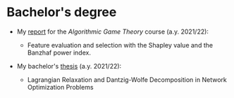 # Bachelor's degree

- My [report](https://github.com/irenedovichi/Bachelor-s-degree/files/11248570/Seminario_TdG.pdf) for the _Algorithmic Game Theory_ course (a.y. 2021/22):
  - Feature evaluation and selection with the Shapley value and the Banzhaf power index.

- My bachelor's [thesis](https://github.com/irenedovichi/Bachelor-s-degree/files/11248668/Tesi_Triennale.pdf) (a.y. 2021/22):
  - Lagrangian Relaxation and Dantzig-Wolfe Decomposition in Network Optimization Problems

